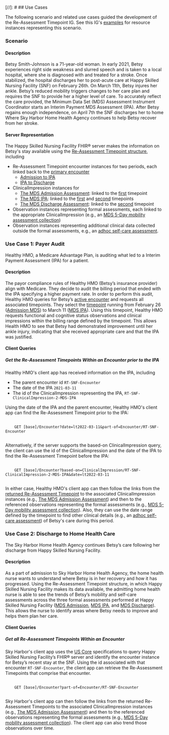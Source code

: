 [//]: #  ## Use Cases

The following scenario and related use cases guided the development of the Re-Assessment Timepoint IG. See this IG's [examples](artifacts.html#7) for resource instances representing this scenario.

### Scenario

#### Description

Betsy Smith-Johnson is a 71-year-old woman. In early 2021, Betsy experiences right side weakness and slurred speech and is taken to a local hospital, where she is diagnosed with and treated for a stroke. Once stabilized,  the hospital discharges her to post-acute care at Happy Skilled Nursing Facility (SNF) on February 26th. On March 11th, Betsy injures her ankle. Betsy’s reduced mobility triggers changes to her care plan and requires the SNF to provide her a higher level of care. To accurately reflect the care provided, the Minimum Data Set (MDS) Assessment Instrument Coordinator starts an Interim Payment MDS Assessment (IPA). After Betsy regains enough independence, on April 7th the SNF discharges her to home Where Sky Harbor Home Health Agency continues to help Betsy recover from her stroke.


#### Server Representation

The Happy Skilled Nursing Facility FHIR® server makes the information on Betsy's stay available using the [Re-Assessment Timepoint structure](StructureDefinition-reassessment-timepoints-encounter.html), including
- Re-Assessment Timepoint encounter instances for two periods, each linked back to the [primary encounter](Encounter-RT-SNF-Encounter.html)
  - [Admission to IPA](Encounter-RT-SNF-Encounter-Re-Assessment-Timepoint-1.html)
  - [IPA to Discharge](Encounter-RT-SNF-Encounter-Re-Assessment-Timepoint-2.html)
- ClinicalImpression instances for
  - [The MDS Admission Assessment](ClinicalImpression-RT-SNF-ClinicalImpression-1-MDS-5-day.html): linked to the [first](Encounter-RT-SNF-Encounter-Re-Assessment-Timepoint-1.html) timepoint
  - [The MDS IPA](ClinicalImpression-RT-SNF-ClinicalImpression-2-MDS-IPA.html): linked to the [first](Encounter-RT-SNF-Encounter-Re-Assessment-Timepoint-1.html) and [second](Encounter-RT-SNF-Encounter-Re-Assessment-Timepoint-2.html) timepoints
  - [The MDS Discharge Assessment](ClinicalImpression-RT-SNF-ClinicalImpression-3-MDS-Discharge.html): linked to the [second](Encounter-RT-SNF-Encounter-Re-Assessment-Timepoint-2.html) timepoint
- Observation instances representing formal assessments, each linked to the appropriate ClinicalImpression (e.g., an [MDS 5-Day mobility assessment collection](Observation-RT-SNF-MOB-AP-MDS-5-Day-NC-1A.html))
- Observation instances representing additional clinical data collected outside the formal assessments, e.g., an [adhoc self-care assessment](Observation-RT-SNF-SC-Adhoc-1D.html).

### Use Case 1: Payer Audit

Healthy HMO, a Medicare Advantage Plan, is auditing what led to a Interim Payment Assessment (IPA) for a patient.

#### Description

The payor compliance rules of Healthy HMO (Betsy’s insurance provider) align with Medicare. They decide to audit the billing period that ended with the IPA specifying a higher payment rate. In order to perform this audit, Healthy HMO queries for Betsy’s [active encounter](Encounter-RT-SNF-Encounter.html) and requests all associated timepoints. They select the [timepoint](Encounter-RT-SNF-Encounter-Re-Assessment-Timepoint-1.html) running from February 26 ([Admission MDS](ClinicalImpression-RT-SNF-ClinicalImpression-1-MDS-5-day.html)) to March 11 ([MDS IPA](ClinicalImpression-RT-SNF-ClinicalImpression-2-MDS-IPA.html)). Using this timepoint, Healthy HMO requests functional and cognitive status observations and clinical impressions within the billing range defined by the timepoint. This allows Health HMO to see that Betsy had demonstrated improvement until her ankle injury, indicating that she received appropriate care and that the IPA was justified.

#### Client Queries

##### Get the Re-Assessment Timepoints Within an Encounter prior to the IPA

Healthy HMO's client app has received information on the IPA, including
- The parent encounter id `RT-SNF-Encounter`
- The date of the IPA `2021-03-11`
- The id of the ClinicalImpression representing the IPA, `RT-SNF-ClinicalImpression-2-MDS-IPA`

Using the date of the IPA and the parent encounter, Healthy HMO's client app can find the Re-Assessment Timepoint prior to the IPA:
<pre>
  <code>
    GET [base]/Encounter?date=lt2022-03-11&part-of=Encounter/RT-SNF-Encounter
  </code>
</pre>

Alternatively, if the server supports the based-on ClinicalImpression query, the client can use the id of the ClinicalImpression and the date of the IPA to find the Re-Assessment Timepoint before the IPA:
<pre>
  <code>
    GET [base]/Encounter?based-on=ClinicalImpression/RT-SNF-ClinicalImpression-2-MDS-IPA&date=lt2022-03-11
  </code>
</pre>

In either case, Healthy HMO's client app can then follow the links from the [returned Re-Assessment Timepoint](Encounter-RT-SNF-Encounter-Re-Assessment-Timepoint-1.html) to the associated ClinicalImpression instances (e.g., [The MDS Admission Assessment](ClinicalImpression-RT-SNF-ClinicalImpression-1-MDS-5-day.html)) and then to the referenced observations representing the formal assessments (e.g., [MDS 5-Day mobility assessment collection](Observation-RT-SNF-MOB-AP-MDS-5-Day-NC-1A.html)). Also, they can use the date range defined by the timepoint to find other clinical details (e.g., an [adhoc self-care assessment](Observation-RT-SNF-SC-Adhoc-1D.html)) of Betsy's care during this period.

### Use Case 2: Discharge to Home Health Care

The Sky Harbor Home Health Agency continues Betsy’s care following her discharge from Happy Skilled Nursing Facility.

#### Description

As a part of admission to Sky Harbor Home Health Agency, the home health nurse wants to understand where Betsy is in her recovery and how it has progressed. Using the Re-Assessment Timepoint structure, in which Happy Skilled Nursing Facility makes its data available, the admitting home health nurse is able to see the trends of Betsy’s mobility and self-care assessments across the three formal assessments performed at Happy Skilled Nursing Facility ([MDS Admission](ClinicalImpression-RT-SNF-ClinicalImpression-1-MDS-5-day.html), [MDS IPA](ClinicalImpression-RT-SNF-ClinicalImpression-2-MDS-IPA.html), and [MDS Discharge](ClinicalImpression-RT-SNF-ClinicalImpression-3-MDS-Discharge.html)). This allows the nurse to identify areas where Betsy needs to improve and helps them plan her care.

#### Client Queries

##### Get all Re-Assessment Timepoints Within an Encounter

Sky Harbor's client app uses the [US Core](https://hl7.org/FHIR®/us/core/) specifications to query Happy Skilled Nursing Facility’s FHIR® server and identify the encounter instance for Betsy’s recent stay at the SNF. Using the id associated with that encounter `RT-SNF-Encounter`, the client app can retrieve the Re-Assessment Timepoints that comprise that encounter.

<pre>
  <code>
    GET [base]/Encounter?part-of=Encounter/RT-SNF-Encounter
  </code>
</pre>

Sky Harbor's client app can then follow the links from the returned Re-Assessment Timepoints to the associated ClinicalImpression instances (e.g., [The MDS Admission Assessment](ClinicalImpression-RT-SNF-ClinicalImpression-1-MDS-5-day.html)) and then to the referenced observations representing the formal assessments (e.g., [MDS 5-Day mobility assessment collection](Observation-RT-SNF-MOB-AP-MDS-5-Day-NC-1A.html)). The client app can also trend those observations over time.